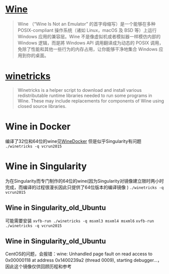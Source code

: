 # [Wine](https://www.winehq.org)

> Wine （“Wine Is Not an Emulator” 的首字母缩写）是一个能够在多种 POSIX-compliant 操作系统（诸如 Linux，macOS 及 BSD 等）上运行 Windows 应用的兼容层。Wine 不是像虚拟机或者模拟器一样模仿内部的 Windows 逻辑，而是將 Windows API 调用翻译成为动态的 POSIX 调用，免除了性能和其他一些行为的内存占用，让你能够干净地集合 Windows 应用到你的桌面。

# [winetricks](https://wiki.winehq.org/Winetricks)
> Winetricks is a helper script to download and install various redistributable runtime libraries needed to run some programs in Wine. These may include replacements for components of Wine using closed source libraries.

# Wine in Docker
编译了32位和64位的wine见[WineDocker](https://github.com/xiaozhah/WineDocker)
但是似乎Singularity有问题
`./winetricks -q vcrun2015`

# Wine in Singularity

为在Singularity而专门制作的64位的wine(因为Singularity对镜像建立限时两小时完成，而编译的过程很漫长因此只提供了64位版本的编译镜像
)
`./winetricks -q vcrun2015`

## Wine in Singularity_old_Ubuntu
可能需要安装
`xvfb-run ./winetricks -q msxml3 msxml4 msxml6`
`xvfb-run ./winetricks -q vcrun2015`

## Wine in Singularity_old_Ubuntu
CentOS的问题，会报错：wine: Unhandled page fault on read access to 0x00000118 at address 0x1400239a2 (thread 0009), starting debugger...，因此这个镜像仅供回顾历程和参考
